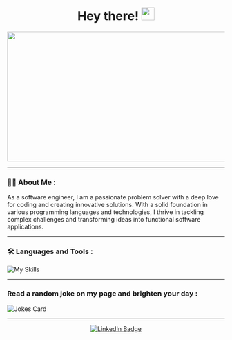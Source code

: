 

<h1 align="center"> Hey there!

  <img src="https://media.giphy.com/media/hvRJCLFzcasrR4ia7z/giphy.gif" width="30px"/>
</h1>
<div align="center">
  <img src="https://media.giphy.com/media/dWesBcTLavkZuG35MI/giphy.gif" width="600" height="300"/>
</div>

***

### :man_technologist: About Me :
As a software engineer, I am a passionate problem solver with a deep love for coding and creating innovative solutions. With a solid foundation in various programming languages and technologies, I thrive in tackling complex challenges and transforming ideas into functional software applications. 
***

### :hammer_and_wrench: Languages and Tools :
![My Skills](https://skillicons.dev/icons?i=html,js,css,express,nodejs,react,mongo,scss,bootstrap,python,django,postgres)
***

###  Read a random joke on my page and brighten your day :
![Jokes Card](https://readme-jokes.vercel.app/api)
***

<div id="badges" align="center">
  <a href="https://www.linkedin.com/in/amal-prem-675a393b/">
    <img src="https://img.shields.io/badge/LinkedIn-blue?style=for-the-badge&logo=linkedin&logoColor=white" alt="LinkedIn Badge"/>
  </a>
</div>
<div align="center">
  <img src="https://komarev.com/ghpvc/?username=a-prem7&style=flat-square&color=blue" alt=""/>
  </div>

